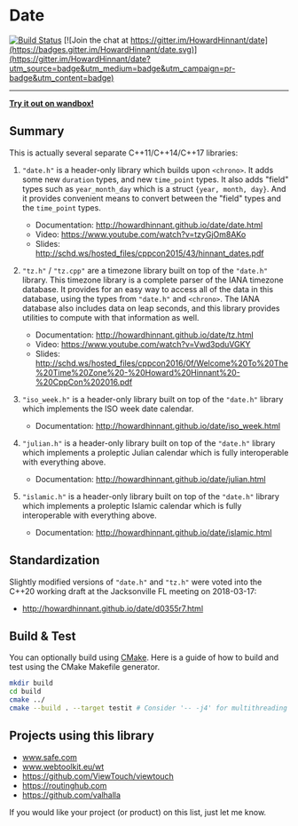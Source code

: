 # Date

[![Build Status](https://travis-ci.org/miketsukerman/date.svg?branch=add-continues-integration)](https://travis-ci.org/miketsukerman/date)
[![Join the chat at https://gitter.im/HowardHinnant/date](https://badges.gitter.im/HowardHinnant/date.svg)](https://gitter.im/HowardHinnant/date?utm_source=badge&utm_medium=badge&utm_campaign=pr-badge&utm_content=badge)

---

**[Try it out on wandbox!](https://wandbox.org/permlink/L8MwjzSSC3fXXrMd)**

## Summary

This is actually several separate C++11/C++14/C++17 libraries:

1. `"date.h"` is a header-only library which builds upon `<chrono>`.  It adds some new `duration` types, and new `time_point` types.  It also adds "field" types such as `year_month_day` which is a struct `{year, month, day}`.  And it provides convenient means to convert between the "field" types and the `time_point` types.

    * Documentation: http://howardhinnant.github.io/date/date.html
    * Video: https://www.youtube.com/watch?v=tzyGjOm8AKo
    * Slides: http://schd.ws/hosted_files/cppcon2015/43/hinnant_dates.pdf

1. `"tz.h"` / `"tz.cpp"`  are a timezone library built on top of the `"date.h"` library.  This timezone library is a complete parser of the IANA timezone database.  It provides for an easy way to access all of the data in this database, using the types from `"date.h"` and `<chrono>`.  The IANA database also includes data on leap seconds, and this library provides utilities to compute with that information as well.

    * Documentation: http://howardhinnant.github.io/date/tz.html
    * Video: https://www.youtube.com/watch?v=Vwd3pduVGKY
    * Slides: http://schd.ws/hosted_files/cppcon2016/0f/Welcome%20To%20The%20Time%20Zone%20-%20Howard%20Hinnant%20-%20CppCon%202016.pdf

1. `"iso_week.h"` is a header-only library built on top of the `"date.h"` library which implements the ISO week date calendar.

    * Documentation: http://howardhinnant.github.io/date/iso_week.html

1. `"julian.h"` is a header-only library built on top of the `"date.h"` library which implements a proleptic Julian calendar which is fully interoperable with everything above.

    * Documentation: http://howardhinnant.github.io/date/julian.html

1. `"islamic.h"` is a header-only library built on top of the `"date.h"` library which implements a proleptic Islamic calendar which is fully interoperable with everything above.

    * Documentation: http://howardhinnant.github.io/date/islamic.html

## Standardization

Slightly modified versions of `"date.h"` and `"tz.h"` were voted into the C++20 working draft at the Jacksonville FL meeting on 2018-03-17:

* http://howardhinnant.github.io/date/d0355r7.html

## Build & Test

You can optionally build using [CMake](https://cmake.org/). Here is a guide of how to build and test using the CMake Makefile generator.

```bash
mkdir build
cd build
cmake ../
cmake --build . --target testit # Consider '-- -j4' for multithreading
```
## Projects using this library

* www.safe.com
* www.webtoolkit.eu/wt
* https://github.com/ViewTouch/viewtouch
* https://routinghub.com
* https://github.com/valhalla

If you would like your project (or product) on this list, just let me know.
